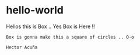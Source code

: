 # hello-world

 Hellos this is Box .. Yes Box is Here !!
 
    Box is gonna make this a square of circles .. O-o 
    
    Hector Acuña
